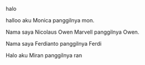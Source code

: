 halo

halloo aku Monica panggilnya mon.

Nama saya Nicolaus Owen Marvell panggilnya Owen.

Nama saya Ferdianto panggilnya Ferdi

Halo aku Miran panggilnya ran

